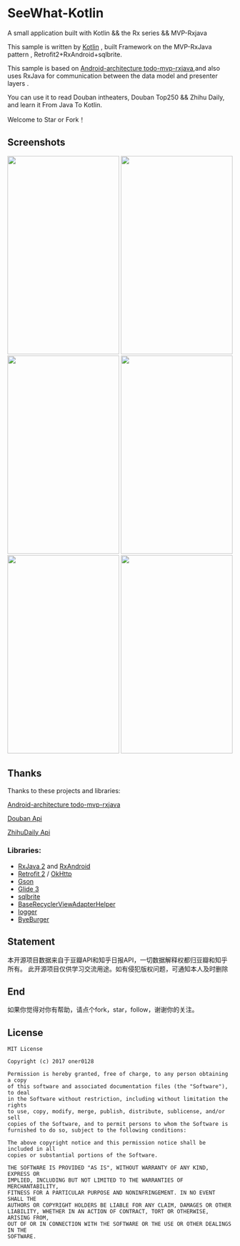 # SeeWhat-Kotlin
A small application built with Kotlin && the Rx series && MVP-Rxjava 

This sample is written by [Kotlin](https://github.com/JetBrains/kotlin) , built Framework on the MVP-RxJava pattern , Retrofit2+RxAndroid+sqlbrite. 

This sample is based on [Android-architecture todo-mvp-rxjava](https://github.com/googlesamples/android-architecture/tree/todo-mvp-rxjava),and also uses RxJava for communication between the data model and presenter layers .

You can use it to read Douban intheaters, Douban Top250 && Zhihu Daily, and learn it From Java To Kotlin.
 
Welcome to Star or Fork！

## Screenshots
<img src="https://user-images.githubusercontent.com/7570947/28606253-a2634786-7208-11e7-956c-27d4642b593f.png" width="250" height="444"/> <img src="https://user-images.githubusercontent.com/7570947/28606254-a26669b6-7208-11e7-8394-ef26c95e7b47.png" width="250" height="444"/> <img src="https://user-images.githubusercontent.com/7570947/28606252-a263001e-7208-11e7-8ec3-5a59e31a591c.png" width="250" height="444"/>
<img src="https://user-images.githubusercontent.com/7570947/28606256-a272acf8-7208-11e7-8d69-bc7f5d22a85f.png" width="250" height="444"/> <img src="https://user-images.githubusercontent.com/7570947/28606255-a26bf304-7208-11e7-820a-431e191f30c8.png" width="250" height="444"/> <img src="https://user-images.githubusercontent.com/7570947/28606257-a273604e-7208-11e7-866e-79794ffc1bc5.png" width="250" height="444"/>

## Thanks
Thanks to these projects and libraries:

[Android-architecture todo-mvp-rxjava](https://github.com/googlesamples/android-architecture/tree/todo-mvp-rxjava)

[Douban Api](https://developers.douban.com/wiki/?title=api_v2)

[ZhihuDaily Api](https://github.com/izzyleung/ZhihuDailyPurify/wiki/%E7%9F%A5%E4%B9%8E%E6%97%A5%E6%8A%A5-API-%E5%88%86%E6%9E%90)

### Libraries:
- [RxJava 2](https://github.com/ReactiveX/RxJava) and [RxAndroid](https://github.com/ReactiveX/RxAndroid)
- [Retrofit 2](http://square.github.io/retrofit/) / [OkHttp](http://square.github.io/okhttp/)
- [Gson](https://github.com/google/gson)
- [Glide 3](https://github.com/bumptech/glide)
- [sqlbrite](https://github.com/square/sqlbrite)
- [BaseRecyclerViewAdapterHelper](https://github.com/CymChad/BaseRecyclerViewAdapterHelper)
- [logger](https://github.com/orhanobut/logger)
- [ByeBurger](https://github.com/githubwing/ByeBurger)

## Statement
本开源项目数据来自于豆瓣API和知乎日报API，一切数据解释权都归豆瓣和知乎所有。
此开源项目仅供学习交流用途。如有侵犯版权问题，可通知本人及时删除

## End
如果你觉得对你有帮助，请点个fork，star，follow，谢谢你的关注。

## License

```
MIT License

Copyright (c) 2017 oner0128

Permission is hereby granted, free of charge, to any person obtaining a copy
of this software and associated documentation files (the "Software"), to deal
in the Software without restriction, including without limitation the rights
to use, copy, modify, merge, publish, distribute, sublicense, and/or sell
copies of the Software, and to permit persons to whom the Software is
furnished to do so, subject to the following conditions:

The above copyright notice and this permission notice shall be included in all
copies or substantial portions of the Software.

THE SOFTWARE IS PROVIDED "AS IS", WITHOUT WARRANTY OF ANY KIND, EXPRESS OR
IMPLIED, INCLUDING BUT NOT LIMITED TO THE WARRANTIES OF MERCHANTABILITY,
FITNESS FOR A PARTICULAR PURPOSE AND NONINFRINGEMENT. IN NO EVENT SHALL THE
AUTHORS OR COPYRIGHT HOLDERS BE LIABLE FOR ANY CLAIM, DAMAGES OR OTHER
LIABILITY, WHETHER IN AN ACTION OF CONTRACT, TORT OR OTHERWISE, ARISING FROM,
OUT OF OR IN CONNECTION WITH THE SOFTWARE OR THE USE OR OTHER DEALINGS IN THE
SOFTWARE.

```
